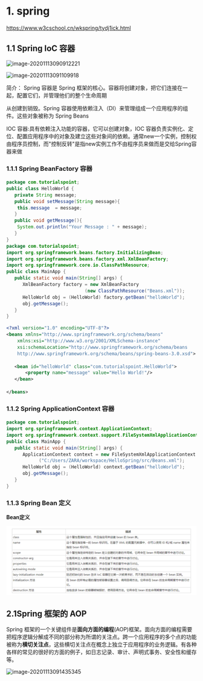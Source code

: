 

# 1. spring
https://www.w3cschool.cn/wkspring/tydj1ick.html
## 1.1 Spring IoC 容器

![image-20201113090912221](F:\wangjilin\code\factorystrategy\image\image-20201113090912221.png)

![image-20201113091109918](F:\wangjilin\code\factorystrategy\image\image-20201113091109918.png)

简介： Spring 容器是 Spring 框架的核心。容器将创建对象，把它们连接在一起，配置它们，并管理他们的整个生命周期

从创建到销毁。Spring 容器使用依赖注入（DI）来管理组成一个应用程序的组件。这些对象被称为 Spring Beans 

 IOC 容器:具有依赖注入功能的容器，它可以创建对象，IOC 容器负责实例化、定位、配置应用程序中的对象及建立这些对象间的依赖。通常new一个实例，控制权由程序员控制，而"控制反转"是指new实例工作不由程序员来做而是交给Spring容器来做 

### 1.1.1 Spring BeanFactory 容器

```java
package com.tutorialspoint;
public class HelloWorld {
   private String message;
   public void setMessage(String message){
    this.message  = message;
   }
   public void getMessage(){
    System.out.println("Your Message : " + message);
   }
}
package com.tutorialspoint;
import org.springframework.beans.factory.InitializingBean;
import org.springframework.beans.factory.xml.XmlBeanFactory;
import org.springframework.core.io.ClassPathResource;
public class MainApp {
   public static void main(String[] args) {
      XmlBeanFactory factory = new XmlBeanFactory
                             (new ClassPathResource("Beans.xml"));
      HelloWorld obj = (HelloWorld) factory.getBean("helloWorld");
      obj.getMessage();
   }
}
```

   

```xml
<?xml version="1.0" encoding="UTF-8"?>
<beans xmlns="http://www.springframework.org/schema/beans"
    xmlns:xsi="http://www.w3.org/2001/XMLSchema-instance"
    xsi:schemaLocation="http://www.springframework.org/schema/beans
    http://www.springframework.org/schema/beans/spring-beans-3.0.xsd">

   <bean id="helloWorld" class="com.tutorialspoint.HelloWorld">
       <property name="message" value="Hello World!"/>
   </bean>

</beans>
```

### 1.1.2 Spring ApplicationContext 容器

```java
package com.tutorialspoint;
import org.springframework.context.ApplicationContext;
import org.springframework.context.support.FileSystemXmlApplicationContext;
public class MainApp {
   public static void main(String[] args) {
      ApplicationContext context = new FileSystemXmlApplicationContext
            ("C:/Users/ZARA/workspace/HelloSpring/src/Beans.xml");
      HelloWorld obj = (HelloWorld) context.getBean("helloWorld");
      obj.getMessage();
   }
}
```

### 1.1.3 Spring Bean 定义

**Bean定义**

![image-20201112133728518](image/image-20201112133728518.png)

## 2.1Spring 框架的 AOP

Spring 框架的一个关键组件是**面向方面的编程**(AOP)框架。面向方面的编程需要把程序逻辑分解成不同的部分称为所谓的关注点。跨一个应用程序的多个点的功能被称为**横切关注点**，这些横切关注点在概念上独立于应用程序的业务逻辑。有各种各样的常见的很好的方面的例子，如日志记录、审计、声明式事务、安全性和缓存等。

![image-20201113091435345](F:\wangjilin\code\factorystrategy\image\image-20201113091435345.png)